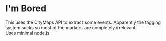I'm Bored
======
This uses the CityMaps API to extract some events. Apparently the tagging system sucks so most of the markers are completely irrelevant.  
Uses minimal node.js.

